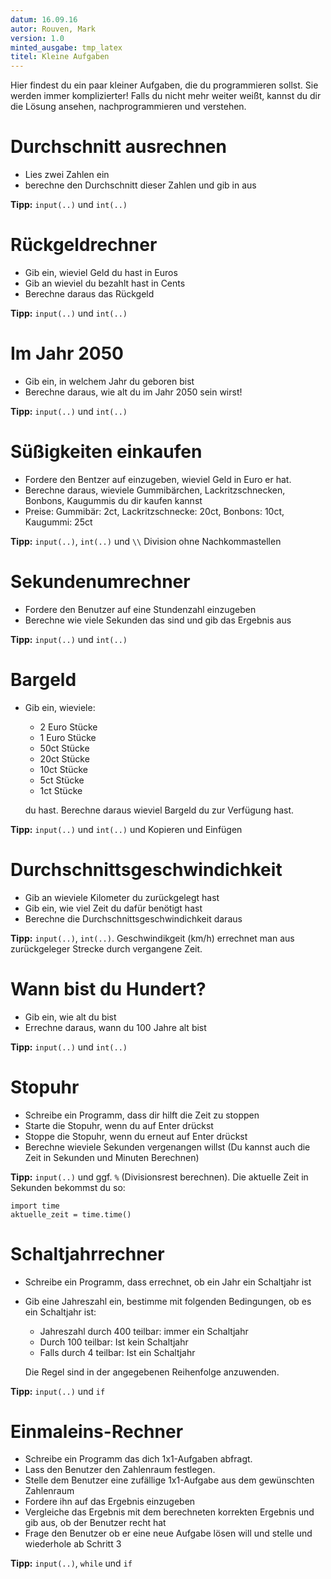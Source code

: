 ```yaml
---
datum: 16.09.16  
autor: Rouven, Mark  
version: 1.0  
minted_ausgabe: tmp_latex  
titel: Kleine Aufgaben
---
```


Hier findest du ein paar kleiner Aufgaben, die du programmieren sollst. Sie werden immer komplizierter! Falls du nicht mehr weiter weißt, kannst du dir die Lösung ansehen, nachprogrammieren und verstehen.

# Durchschnitt ausrechnen
- Lies zwei Zahlen ein
- berechne den Durchschnitt dieser Zahlen und gib in aus

**Tipp:** `input(..)` und `int(..)`

# Rückgeldrechner
- Gib ein, wieviel Geld du hast in Euros
- Gib an wieviel du bezahlt hast in Cents
- Berechne daraus das Rückgeld

**Tipp:** `input(..)` und `int(..)`

# Im Jahr 2050
- Gib ein, in welchem Jahr du geboren bist
- Berechne daraus, wie alt du im Jahr 2050 sein wirst!

**Tipp:** `input(..)` und `int(..)`

# Süßigkeiten einkaufen
- Fordere den Bentzer auf einzugeben, wieviel Geld in Euro er hat.
- Berechne daraus, wieviele Gummibärchen, Lackritzschnecken, Bonbons, Kaugummis du dir kaufen kannst
- Preise: Gummibär: 2ct, Lackritzschnecke: 20ct, Bonbons: 10ct, Kaugummi: 25ct

**Tipp:** `input(..)`, `int(..)` und `\\` Division ohne Nachkommastellen

# Sekundenumrechner
- Fordere den Benutzer auf eine Stundenzahl einzugeben
- Berechne wie viele Sekunden das sind und gib das Ergebnis aus

**Tipp:** `input(..)` und `int(..)`


# Bargeld
- Gib ein, wieviele:
  - 2 Euro Stücke
  - 1 Euro Stücke
  - 50ct Stücke
  - 20ct Stücke
  - 10ct Stücke
  - 5ct Stücke
  - 1ct Stücke

  du hast. Berechne daraus wieviel Bargeld du zur Verfügung hast.

**Tipp:** `input(..)` und `int(..)` und Kopieren und Einfügen

# Durchschnittsgeschwindichkeit
- Gib an wieviele Kilometer du zurückgelegt hast
- Gib ein, wie viel Zeit du dafür benötigt hast
- Berechne die Durchschnittsgeschwindichkeit daraus

**Tipp:** `input(..)`, `int(..)`. Geschwindikgeit (km/h) errechnet man aus zurückgeleger Strecke durch vergangene Zeit.

# Wann bist du Hundert?
- Gib ein, wie alt du bist
- Errechne daraus, wann du 100 Jahre alt bist

**Tipp:** `input(..)` und `int(..)`


# Stopuhr
- Schreibe ein Programm, dass dir hilft die Zeit zu stoppen
- Starte die Stopuhr, wenn du auf Enter drückst
- Stoppe die Stopuhr, wenn du erneut auf Enter drückst
- Berechne wieviele Sekunden vergenangen willst (Du kannst auch die Zeit in Sekunden und Minuten Berechnen)

**Tipp:** `input(..)` und ggf. `%` (Divisionsrest berechnen). Die aktuelle Zeit in Sekunden bekommst du so:
```
import time
aktuelle_zeit = time.time()
```

# Schaltjahrrechner
- Schreibe ein Programm, dass errechnet, ob ein Jahr ein Schaltjahr ist
- Gib eine Jahreszahl ein, bestimme mit folgenden Bedingungen, ob es ein Schaltjahr ist:
  - Jahreszahl durch 400 teilbar: immer ein Schaltjahr
  - Durch 100 teilbar: Ist kein Schaltjahr
  - Falls durch 4 teilbar: Ist ein Schaltjahr

  Die Regel sind in der angegebenen Reihenfolge anzuwenden.

**Tipp:** `input(..)` und `if`


# Einmaleins-Rechner

- Schreibe ein Programm das dich 1x1-Aufgaben abfragt.
- Lass den Benutzer den Zahlenraum festlegen.
- Stelle dem Benutzer eine zufällige 1x1-Aufgabe aus dem gewünschten Zahlenraum
- Fordere ihn auf das Ergebnis einzugeben
- Vergleiche das Ergebnis mit dem berechneten korrekten Ergebnis und gib aus, ob der Benutzer recht hat
- Frage den Benutzer ob er eine neue Aufgabe lösen will und stelle und wiederhole ab Schritt 3

**Tipp:** `input(..)`, `while` und `if`
